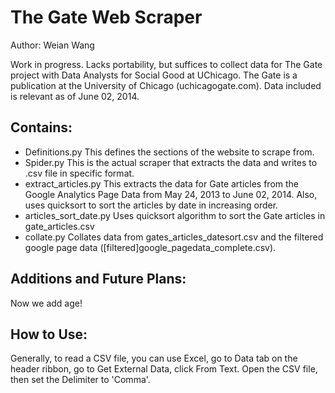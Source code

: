# The Gate Web Scraper

Author: Weian Wang

Work in progress. 
Lacks portability, but suffices to collect data for The Gate project with Data Analysts for Social Good at UChicago. 
The Gate is a publication at the University of Chicago (uchicagogate.com).
Data included is relevant as of June 02, 2014.

## Contains: 
* Definitions.py
This defines the sections of the website to scrape from.
* Spider.py
This is the actual scraper that extracts the data and writes to .csv file in specific format. 
* extract_articles.py
This extracts the data for Gate articles from the Google Analytics Page Data from May 24, 2013 to June 02, 2014. Also, uses quicksort to sort the articles by date in increasing order.
* articles_sort_date.py
Uses quicksort algorithm to sort the Gate articles in gate_articles.csv
* collate.py
Collates data from gates_articles_datesort.csv and the filtered google page data ([filtered]google_pagedata_complete.csv).

## Additions and Future Plans:
Now we add age! 

## How to Use:
Generally, to read a CSV file, you can use Excel, go to Data tab on the header ribbon, go to Get External Data, click From Text. Open the CSV file, then set the Delimiter to 'Comma'. 
